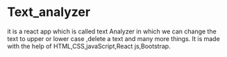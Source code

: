# Text_analyzer
it is a react app which is called text Analyzer in which we can change the text to upper or lower case ,delete a text and many more things. It is made with  the help of HTML,CSS,javaScript,React js,Bootstrap.
